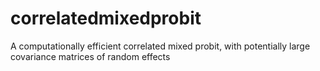 # correlatedmixedprobit
A computationally efficient correlated mixed probit, with potentially large covariance matrices of random effects
